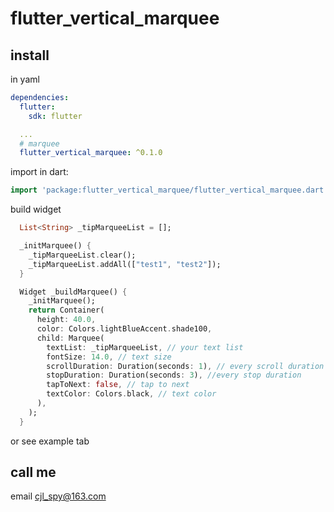 # flutter_vertical_marquee

## install

in yaml

```yaml
dependencies:
  flutter:
    sdk: flutter

  ...
  # marquee
  flutter_vertical_marquee: ^0.1.0
```

import in dart:

```dart
import 'package:flutter_vertical_marquee/flutter_vertical_marquee.dart';
```

build widget

```dart
  List<String> _tipMarqueeList = [];

  _initMarquee() {
    _tipMarqueeList.clear();
    _tipMarqueeList.addAll(["test1", "test2"]);
  }

  Widget _buildMarquee() {
    _initMarquee();
    return Container(
      height: 40.0,
      color: Colors.lightBlueAccent.shade100,
      child: Marquee(
        textList: _tipMarqueeList, // your text list
        fontSize: 14.0, // text size
        scrollDuration: Duration(seconds: 1), // every scroll duration
        stopDuration: Duration(seconds: 3), //every stop duration
        tapToNext: false, // tap to next
        textColor: Colors.black, // text color
      ),
    );
  }
```

or see example tab

## call me

email cjl_spy@163.com
